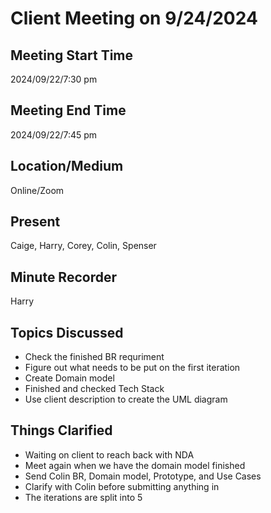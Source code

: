 # Client Meeting on 9/24/2024

## Meeting Start Time

2024/09/22/7:30 pm

## Meeting End Time

2024/09/22/7:45 pm

## Location/Medium

Online/Zoom

## Present

Caige, Harry, Corey, Colin, Spenser

## Minute Recorder

Harry 

## Topics Discussed
  + Check the finished BR requriment
  + Figure out what needs to be put on the first iteration
  + Create Domain model
  + Finished and checked Tech Stack
  + Use client description to create the UML diagram 
  
## Things Clarified
  + Waiting on client to reach back with NDA
  + Meet again when we have the domain model finished
  + Send Colin BR, Domain model, Prototype, and Use Cases
  + Clarify with Colin before submitting anything in
  + The iterations are split into 5 


